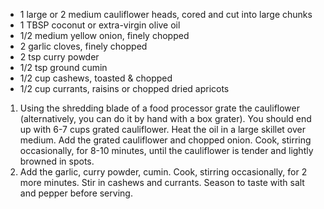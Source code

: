 
- 1 large or 2 medium cauliflower heads, cored and cut into large chunks
- 1 TBSP coconut or extra-virgin olive oil
- 1/2 medium yellow onion, finely chopped
- 2 garlic cloves, finely chopped
- 2 tsp curry powder
- 1/2 tsp ground cumin
- 1/2 cup cashews, toasted & chopped
- 1/2 cup currants, raisins or chopped dried apricots

1. Using the shredding blade of a food processor grate the cauliflower (alternatively, you can do it by hand with a box grater). You should end up with 6-7 cups grated cauliflower.
Heat the oil in a large skillet over medium. Add the grated cauliflower and chopped onion. Cook, stirring occasionally, for 8-10 minutes, until the cauliflower is tender and lightly browned in spots.
2. Add the garlic, curry powder, cumin. Cook, stirring occasionally, for 2 more minutes. Stir in cashews and currants. Season to taste with salt and pepper before serving.
